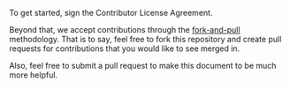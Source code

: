 To get started, sign the Contributor License Agreement.

Beyond that, we accept contributions through the [fork-and-pull](https://help.github.com/articles/using-pull-requests/#fork--pull) methodology.  That is to say, feel free to fork this repository and create pull requests for contributions that you would like to see merged in.

Also, feel free to submit a pull request to make this document to be much more helpful.
